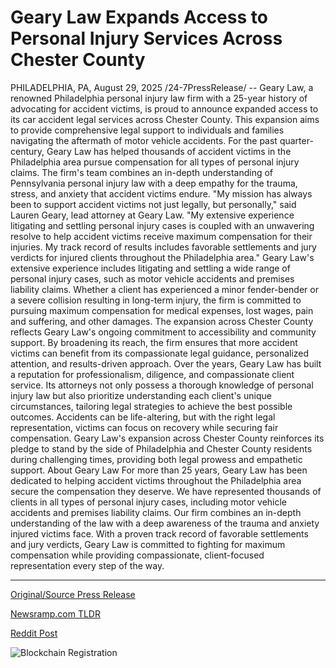 # Geary Law Expands Access to Personal Injury Services Across Chester County

PHILADELPHIA, PA, August 29, 2025 /24-7PressRelease/ -- Geary Law, a renowned Philadelphia personal injury law firm with a 25-year history of advocating for accident victims, is proud to announce expanded access to its car accident legal services across Chester County. This expansion aims to provide comprehensive legal support to individuals and families navigating the aftermath of motor vehicle accidents.  For the past quarter-century, Geary Law has helped thousands of accident victims in the Philadelphia area pursue compensation for all types of personal injury claims. The firm's team combines an in-depth understanding of Pennsylvania personal injury law with a deep empathy for the trauma, stress, and anxiety that accident victims endure.  "My mission has always been to support accident victims not just legally, but personally," said Lauren Geary, lead attorney at Geary Law. "My extensive experience litigating and settling personal injury cases is coupled with an unwavering resolve to help accident victims receive maximum compensation for their injuries. My track record of results includes favorable settlements and jury verdicts for injured clients throughout the Philadelphia area."  Geary Law's extensive experience includes litigating and settling a wide range of personal injury cases, such as motor vehicle accidents and premises liability claims. Whether a client has experienced a minor fender-bender or a severe collision resulting in long-term injury, the firm is committed to pursuing maximum compensation for medical expenses, lost wages, pain and suffering, and other damages.  The expansion across Chester County reflects Geary Law's ongoing commitment to accessibility and community support. By broadening its reach, the firm ensures that more accident victims can benefit from its compassionate legal guidance, personalized attention, and results-driven approach.  Over the years, Geary Law has built a reputation for professionalism, diligence, and compassionate client service. Its attorneys not only possess a thorough knowledge of personal injury law but also prioritize understanding each client's unique circumstances, tailoring legal strategies to achieve the best possible outcomes.  Accidents can be life-altering, but with the right legal representation, victims can focus on recovery while securing fair compensation. Geary Law's expansion across Chester County reinforces its pledge to stand by the side of Philadelphia and Chester County residents during challenging times, providing both legal prowess and empathetic support.  About Geary Law For more than 25 years, Geary Law has been dedicated to helping accident victims throughout the Philadelphia area secure the compensation they deserve. We have represented thousands of clients in all types of personal injury cases, including motor vehicle accidents and premises liability claims. Our firm combines an in-depth understanding of the law with a deep awareness of the trauma and anxiety injured victims face. With a proven track record of favorable settlements and jury verdicts, Geary Law is committed to fighting for maximum compensation while providing compassionate, client-focused representation every step of the way. 

---

[Original/Source Press Release](https://www.24-7pressrelease.com/press-release/526303/geary-law-expands-access-to-personal-injury-services-across-chester-county)
                    

[Newsramp.com TLDR](https://newsramp.com/curated-news/geary-law-expands-car-accident-services-to-chester-county-residents/e8d82c732bb9c193100557e782e64b49) 

 



[Reddit Post](https://www.reddit.com/r/newsramp/comments/1n30x89/geary_law_expands_car_accident_services_to/) 



![Blockchain Registration](https://cdn.newsramp.app/24-7PressRelease/qrcode/258/29/seekZNxL.webp)